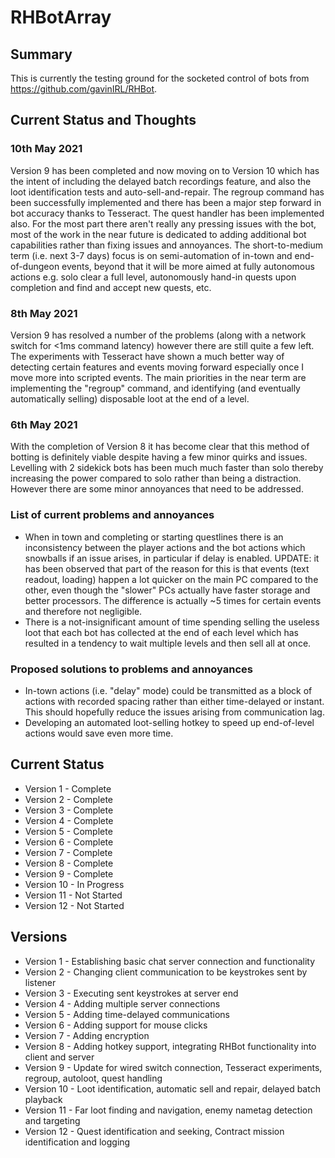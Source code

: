 # RHBotArray

## Summary
This is currently the testing ground for the socketed control of bots from https://github.com/gavinIRL/RHBot.

## Current Status and Thoughts
### 10th May 2021
Version 9 has been completed and now moving on to Version 10 which has the intent of including the delayed batch recordings feature, and also the loot identification tests and auto-sell-and-repair. The regroup command has been successfully implemented and there has been a major step forward in bot accuracy thanks to Tesseract. The quest handler has been implemented also. For the most part there aren't really any pressing issues with the bot, most of the work in the near future is dedicated to adding additional bot capabilities rather than fixing issues and annoyances. The short-to-medium term (i.e. next 3-7 days) focus is on semi-automation of in-town and end-of-dungeon events, beyond that it will be more aimed at fully autonomous actions e.g. solo clear a full level, autonomously hand-in quests upon completion and find and accept new quests, etc.

### 8th May 2021
Version 9 has resolved a number of the problems (along with a network switch for <1ms command latency) however there are still quite a few left. The experiments with Tesseract have shown a much better way of detecting certain features and events moving forward especially once I move more into scripted events. The main priorities in the near term are implementing the "regroup" command, and identifying (and eventually automatically selling) disposable loot at the end of a level.

### 6th May 2021
With the completion of Version 8 it has become clear that this method of botting is definitely viable despite having a few minor quirks and issues. Levelling with 2 sidekick bots has been much much faster than solo thereby increasing the power compared to solo rather than being a distraction. However there are some minor annoyances that need to be addressed.

### List of current problems and annoyances
* When in town and completing or starting questlines there is an inconsistency between the player actions and the bot actions which snowballs if an issue arises, in particular if delay is enabled. UPDATE: it has been observed that part of the reason for this is that events (text readout, loading) happen a lot quicker on the main PC compared to the other, even though the "slower" PCs actually have faster storage and better processors. The difference is actually ~5 times for certain events and therefore not negligible.
* There is a not-insignificant amount of time spending selling the useless loot that each bot has collected at the end of each level which has resulted in a tendency to wait multiple levels and then sell all at once.

### Proposed solutions to problems and annoyances
* In-town actions (i.e. "delay" mode) could be transmitted as a block of actions with recorded spacing rather than either time-delayed or instant. This should hopefully reduce the issues arising from communication lag.
* Developing an automated loot-selling hotkey to speed up end-of-level actions would save even more time.

## Current Status
* Version 1 - Complete
* Version 2 - Complete
* Version 3 - Complete
* Version 4 - Complete
* Version 5 - Complete
* Version 6 - Complete
* Version 7 - Complete
* Version 8 - Complete
* Version 9 - Complete
* Version 10 - In Progress
* Version 11 - Not Started
* Version 12 - Not Started

## Versions
* Version 1 - Establishing basic chat server connection and functionality
* Version 2 - Changing client communication to be keystrokes sent by listener
* Version 3 - Executing sent keystrokes at server end
* Version 4 - Adding multiple server connections
* Version 5 - Adding time-delayed communications
* Version 6 - Adding support for mouse clicks
* Version 7 - Adding encryption
* Version 8 - Adding hotkey support, integrating RHBot functionality into client and server
* Version 9 - Update for wired switch connection, Tesseract experiments, regroup, autoloot, quest handling
* Version 10 - Loot identification, automatic sell and repair, delayed batch playback
* Version 11 - Far loot finding and navigation, enemy nametag detection and targeting
* Version 12 - Quest identification and seeking, Contract mission identification and logging
